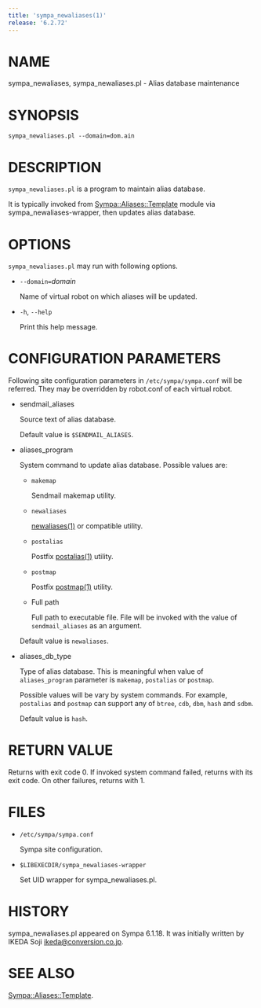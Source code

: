 ```yaml
---
title: 'sympa_newaliases(1)'
release: '6.2.72'
---
```


# NAME

sympa\_newaliases, sympa\_newaliases.pl - Alias database maintenance

# SYNOPSIS

    sympa_newaliases.pl --domain=dom.ain

# DESCRIPTION

`sympa_newaliases.pl` is a program to maintain alias database.

It is typically invoked from
[Sympa::Aliases::Template](./Sympa-Aliases-Template.3.md) module via sympa\_newaliases-wrapper,
then updates alias database.

# OPTIONS

`sympa_newaliases.pl` may run with following options.

- `--domain=`_domain_

    Name of virtual robot on which aliases will be updated.

- `-h`, `--help`

    Print this help message.

# CONFIGURATION PARAMETERS

Following site configuration parameters in `/etc/sympa/sympa.conf` will be referred.
They may be overridden by robot.conf of each virtual robot.

- sendmail\_aliases

    Source text of alias database.

    Default value is `$SENDMAIL_ALIASES`.

- aliases\_program

    System command to update alias database.
    Possible values are:

    - `makemap`

        Sendmail makemap utility.

    - `newaliases`

        [newaliases(1)](./newaliases.1.md) or compatible utility.

    - `postalias`

        Postfix [postalias(1)](./postalias.1.md) utility.

    - `postmap`

        Postfix [postmap(1)](./postmap.1.md) utility.

    - Full path

        Full path to executable file.
        File will be invoked with the value of `sendmail_aliases` as an argument.

    Default value is `newaliases`.

- aliases\_db\_type

    Type of alias database.
    This is meaningful when value of `aliases_program` parameter is
    `makemap`, `postalias` or `postmap`.

    Possible values will be vary by system commands.
    For example, `postalias` and `postmap` can support any of
    `btree`, `cdb`, `dbm`, `hash` and `sdbm`.

    Default value is `hash`.

# RETURN VALUE

Returns with exit code 0.
If invoked system command failed, returns with its exit code.
On other failures, returns with 1.

# FILES

- `/etc/sympa/sympa.conf`

    Sympa site configuration.

- `$LIBEXECDIR/sympa_newaliases-wrapper`

    Set UID wrapper for sympa\_newaliases.pl.

# HISTORY

sympa\_newaliases.pl appeared on Sympa 6.1.18.
It was initially written by
IKEDA Soji <ikeda@conversion.co.jp>.

# SEE ALSO

[Sympa::Aliases::Template](./Sympa-Aliases-Template.3.md).
